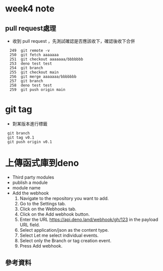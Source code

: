# week4 note
## pull request處理
* 收到 pull request ，先測試確認是否應該收下，確認後收下合併
```
  249  git remote -v
  250  git fetch aaaaaaa
  251  git checkout aaaaaaa/bbbbbbb
  253  deno test test
  254  git branch
  255  git checkout main
  256  git merge aaaaaaa/bbbbbbb
  257  git branch
  258  deno test test
  259  git push origin main
```
# git tag
* 對某版本進行標籤
```
 git branch
 git tag v0.1
 git push origin v0.1
```
# 上傳函式庫到deno
* Third party modules
* publish a module
* module name
* Add the webhook
  1. Navigate to the repository you want to add.
  2. Go to the Settings tab.
  3. Click on the Webhooks tab.
  4. Click on the Add webhook button.
  5. Enter the URL https://api.deno.land/webhook/gh/123 in the payload URL field.
  6. Select application/json as the content type.
  7. Select Let me select individual events.
  8. Select only the Branch or tag creation event.
  9. Press Add webhook.
## 參考資料
